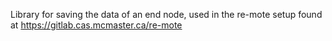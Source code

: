 Library for saving the data of an end node, used in the re-mote setup found at https://gitlab.cas.mcmaster.ca/re-mote